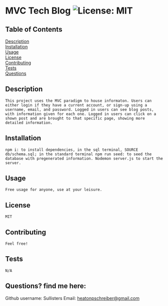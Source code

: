 
# MVC Tech Blog     ![License: MIT](https://img.shields.io/badge/License-MIT-yellow.svg)
    
## Table of Contents
[Description](#description)<br>
[Installation](#installation)<br>
[Usage](#usage)<br>
[License](#license)<br>
[Contributing](#contributing)<br>
[Tests](#test)<br>
[Questions](#questions)

## Description
    This project uses the MVC paradigm to house informaton. Users can either login if they have a current account, or sign-up using a username, email, and password. Logged in users can see blog posts, with information given for each one. Logged in users can click on a shown post and are brought to that specific page, showing more detailed information.
    
    
## Installation
    npm i: to install dependencies, in the sql terminal, SOURCE db/schema.sql; in the standard terminal npm run seed: to seed the database with pregenerated information. Nodemon server.js to start the server.
    
## Usage
    Free usage for anyone, use at your leisure.
    
## License
    MIT
    
## Contributing
    Feel free!
    
## Tests
    N/A
    
## Questions? find me here:
   Github username: Sullisters
   Email: heatonpschreiber@gmail.com
